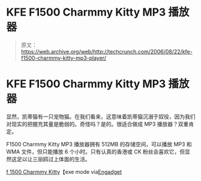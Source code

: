 # KFE F1500 Charmmy Kitty MP3 播放器

> 原文：<https://web.archive.org/web/http://techcrunch.com/2006/08/22/kfe-f1500-charmmy-kitty-mp3-player/>

# KFE F1500 Charmmy Kitty MP3 播放器

显然，凯蒂猫有一只宠物猫。在我们看来，这意味着凯蒂猫沉溺于奴役，因为我们对现实的把握充其量是脆弱的。奇怪吗？是的。很适合做成 MP3 播放器？双重肯定。

F1500 Charmmy Kitty MP3 播放器拥有 512MB 的存储空间，可以播放 MP3 和 WMA 文件，但只能播放 6 个小时。只有认真的香港或 CK 粉丝会喜欢它，但显然这足以让三丽鸥过上体面的生活。

[f 1500 Charmmy Kitty](https://web.archive.org/web/20130627214413/http://www.exemode.com/product/f1500ck.html)【exe mode via[Engadget](https://web.archive.org/web/20130627214413/http://www.engadget.com/2006/08/22/kfes-f1500-charmmy-kitty-mp3-player/)
